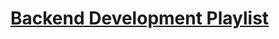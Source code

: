 # [Backend Development Playlist](https://www.youtube.com/watch?v=nhmMx-ys_zQ&list=PLRAV69dS1uWSl459HU5liKv8q4iZ44xBq)